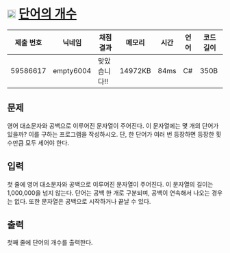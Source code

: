 # <img width="20px"  src="https://d2gd6pc034wcta.cloudfront.net/tier/4.svg" class="solvedac-tier"> [단어의 개수](https://www.acmicpc.net/problem/1152) 

| 제출 번호 | 닉네임 | 채점 결과 | 메모리 | 시간 | 언어 | 코드 길이 |
|---|---|---|---|---|---|---|
|59586617|empty6004|맞았습니다!! |14972KB|84ms|C#|350B|

## 문제
<p>영어 대소문자와 공백으로 이루어진 문자열이 주어진다. 이 문자열에는 몇 개의 단어가 있을까? 이를 구하는 프로그램을 작성하시오. 단, 한 단어가 여러 번 등장하면 등장한 횟수만큼 모두 세어야 한다.</p>

## 입력
<p>첫 줄에 영어 대소문자와 공백으로 이루어진 문자열이 주어진다. 이 문자열의 길이는 1,000,000을 넘지 않는다. 단어는 공백 한 개로 구분되며, 공백이 연속해서 나오는 경우는 없다. 또한 문자열은 공백으로 시작하거나 끝날 수 있다.</p>

## 출력
<p>첫째 줄에 단어의 개수를 출력한다.</p>

